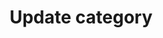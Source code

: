 ---
title: Update category
excerpt: Change the properties of a category.
api:
  file: readme-api.json
  operationId: updateCategory
hidden: false
---